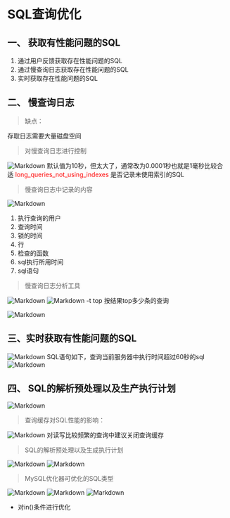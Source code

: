# SQL查询优化
## 一、 获取有性能问题的SQL
1. 通过用户反馈获取存在性能问题的SQL
2. 通过慢查询日志获取存在性能问题的SQL
3. 实时获取存在性能问题的SQL
## 二、 慢查询日志
> 缺点：

存取日志需要大量磁盘空间
> 对慢查询日志进行控制

![Markdown](http://i2.tiimg.com/602813/f72feca7c3e91ded.png)
默认值为10秒，但太大了，通常改为0.0001秒也就是1毫秒比较合适
<font color='red'>long_queries_not_using_indexes</font> 是否记录未使用索引的SQL

> 慢查询日志中记录的内容

![Markdown](http://i2.tiimg.com/602813/1e83926aea2ed050.png)

1. 执行查询的用户
2. 查询时间
3. 锁的时间
4. 行
5. 检查的函数
6. sql执行所用时间
7. sql语句

> 慢查询日志分析工具

![Markdown](http://i4.eiimg.com/602813/136ea273ed1a5c2d.png)
![Markdown](http://i1.ciimg.com/602813/d28aaf8f551c545d.png)
-t top 按结果top多少条的查询

![Markdown](http://i4.eiimg.com/602813/9bec1514eabb2e25.png)

## 三、实时获取有性能问题的SQL
![Markdown](http://i2.tiimg.com/602813/b988d398b3f86320.png)
SQL语句如下，查询当前服务器中执行时间超过60秒的sql
![Markdown](http://i2.tiimg.com/602813/d392e45e2f59c42f.png)
## 四、 SQL的解析预处理以及生产执行计划
![Markdown](http://i4.eiimg.com/602813/0eaee7dc7b138ebc.png)
> 查询缓存对SQL性能的影响：

![Markdown](http://i1.ciimg.com/602813/d055530c694d2200.png)
对读写比较频繁的查询中建议关闭查询缓存
> SQL的解析预处理以及生成执行计划

![Markdown](http://i2.tiimg.com/602813/13d6b2dcbdc8f3e6.png)
![Markdown](http://i4.eiimg.com/602813/0bb607d51dafa20e.png)

> MySQL优化器可优化的SQL类型

![Markdown](http://i2.tiimg.com/602813/e196e0da119186df.png)
![Markdown](http://i4.eiimg.com/602813/5edf7761e9c7f3bc.png)
![Markdown](http://i4.eiimg.com/602813/53caedc4e068ad34.png)

* 对in()条件进行优化 